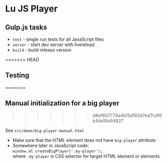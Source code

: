 # Lu JS Player

## Gulp.js tasks

+ `test` - single run tests for all JavaScript files
+ `server` - start dev server with livereload
+ `build` - build release version

<<<<<<< HEAD
## Testing
=======
## Manual initialization for a big player
>>>>>>> d8ef607779a4bf5d165d7ed7cdf6b4da16a94827

See `src/demo/big-player-manual.html`

+ Make sure that the HTML element does not have `big-player` attribute
+ Somewhere later in JavaScript code:  
  `window.ml.createBigPlayer('.my-player');`  
  where `.my-player` is CSS selector for target HTML element or elements
